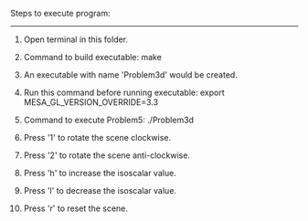 
Steps to execute program:
_________________________________________________

1. Open terminal in this folder.

2. Command to build executable: 
	make

3. An executable with name 'Problem3d' would be created.

4. Run this command before running executable: 
	export MESA_GL_VERSION_OVERRIDE=3.3

5. Command to execute Problem5: 
	./Problem3d

6. Press '1' to rotate the scene clockwise.

7. Press '2' to rotate the scene anti-clockwise.

10. Press 'h' to increase the isoscalar value. 

11. Press 'l' to decrease the isoscalar value. 

12. Press 'r' to reset the scene.

